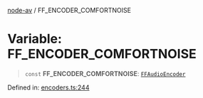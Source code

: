 [node-av](../globals.md) / FF\_ENCODER\_COMFORTNOISE

# Variable: FF\_ENCODER\_COMFORTNOISE

> `const` **FF\_ENCODER\_COMFORTNOISE**: [`FFAudioEncoder`](../type-aliases/FFAudioEncoder.md)

Defined in: [encoders.ts:244](https://github.com/seydx/av/blob/f8631fc881b394300b1479f511d55cf1c370a87f/src/constants/encoders.ts#L244)
